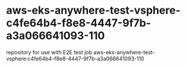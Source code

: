 # aws-eks-anywhere-test-vsphere-c4fe64b4-f8e8-4447-9f7b-a3a066641093-110
repository for use with E2E test job aws-eks-anywhere-test-vsphere:c4fe64b4-f8e8-4447-9f7b-a3a066641093-110
